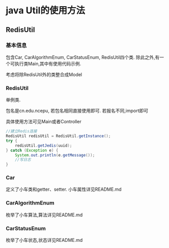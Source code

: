 # java Util的使用方法

## RedisUtil

### 基本信息

包含Car, CarAlgorithmEnum, CarStatusEnum, RedisUtil四个类. 除此之外,有一个可执行类Main,其中有使用代码示例.

考虑将除RedisUtil外的类整合成Model

### RedisUtil

单例类.

包名是cn.edu.ncepu, 若包名相同直接使用即可. 若报名不同,import即可

具体使用方法可见Main或者Controller


```java
//建立Redis连接
RedisUtil redisUtil = RedisUtil.getInstance();
try {
    redisUtil.getJedis(uuid);
} catch (Exception e) {
    System.out.println(e.getMessage());
    //写日志
}
```

### Car

定义了小车类和getter、setter. 小车属性详见README.md

### CarAlgorithmEnum

枚举了小车算法,算法详见README.md

### CarStatusEnum

枚举了小车状态,状态详见README.md

